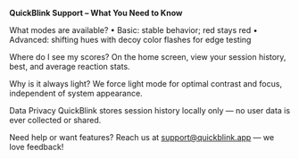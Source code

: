 **QuickBlink Support – What You Need to Know**

What modes are available?
	•	Basic: stable behavior; red stays red
	•	Advanced: shifting hues with decoy color flashes for edge testing

Where do I see my scores?
On the home screen, view your session history, best, and average reaction stats.

Why is it always light?
We force light mode for optimal contrast and focus, independent of system appearance.

Data Privacy
QuickBlink stores session history locally only — no user data is ever collected or shared.

Need help or want features?
Reach us at support@quickblink.app — we love feedback!
